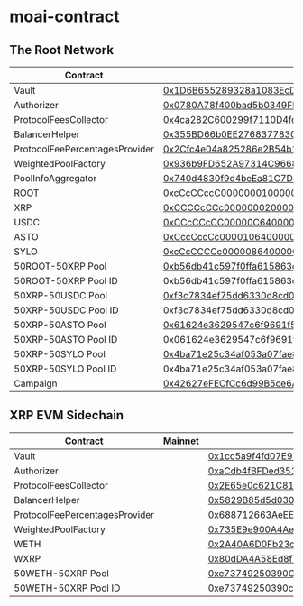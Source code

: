 # moai-contract

## The Root Network
| Contract | Mainnet | Porcini |
|-------|-------|-------|
| Vault | [0x1D6B655289328a1083EcD70170692002dBED1aBD](https://explorer.rootnet.live/address/0x1D6B655289328a1083EcD70170692002dBED1aBD)  | [0xc922770de79fc31Cce42DF3fa8234c864fA3FeaE](https://explorer.rootnet.cloud/address/0xc922770de79fc31Cce42DF3fa8234c864fA3FeaE) |
| Authorizer | [0x0780A78f400bad5b0349FF00D222aef8BB6BAb35](https://explorer.rootnet.live/address/0x0780A78f400bad5b0349FF00D222aef8BB6BAb35)  | [0x69F1662b8066A613D0353491AEce341162c836D2](https://explorer.rootnet.cloud/address/0x69F1662b8066A613D0353491AEce341162c836D2) |
| ProtocolFeesCollector | [0x4ca282C600299f7110D4fdF87F990f1050f27a5F](https://explorer.rootnet.live/address/0x4ca282C600299f7110D4fdF87F990f1050f27a5F) | [0xC277BB16DefdD93A20A131d91604Ed4f0813A2De](https://explorer.rootnet.cloud/address/0xC277BB16DefdD93A20A131d91604Ed4f0813A2De) |
| BalancerHelper | [0x355BD66b0EE2768377830dfD11178A74a0708368](https://explorer.rootnet.live/address/0x355BD66b0EE2768377830dfD11178A74a0708368) | [0x1FdF87fc18E4A39526d2518ea5E19cCB5BcC5479](https://explorer.rootnet.cloud/address/0x1FdF87fc18E4A39526d2518ea5E19cCB5BcC5479) |
| ProtocolFeePercentagesProvider | [0x2Cfc4e04a825286e2B54b1281De1D2AD43EB254F](https://explorer.rootnet.live/address/0x2Cfc4e04a825286e2B54b1281De1D2AD43EB254F)  | [0xCf39Dd95da35064c0C62b2e5dcCC15e7ACBc4CEb](https://explorer.rootnet.cloud/address/0xCf39Dd95da35064c0C62b2e5dcCC15e7ACBc4CEb) |
| WeightedPoolFactory | [0x936b9FD652A97314C96684195370E53A0c036ba1](https://explorer.rootnet.live/address/0x936b9FD652A97314C96684195370E53A0c036ba1) | [0x4598d12F50B6A7EA3340204FD1cEd19DA24c5d67](https://explorer.rootnet.cloud/address/0x4598d12F50B6A7EA3340204FD1cEd19DA24c5d67) |
| PoolInfoAggregator | [0x740d4830f9d4beEa81C7Dc3F17C290fe38CC9C2C](https://explorer.rootnet.live/address/0x740d4830f9d4beEa81C7Dc3F17C290fe38CC9C2C) | [0x310EC778d24AF40Ce4F3d8d8e0c4cb12ABF56202](https://explorer.rootnet.cloud/address/0x310EC778d24AF40Ce4F3d8d8e0c4cb12ABF56202) |
| ROOT | [0xcCcCCccC00000001000000000000000000000000](https://explorer.rootnet.live/address/0xcCcCCccC00000001000000000000000000000000)  | [0xcCcCCccC00000001000000000000000000000000](https://explorer.rootnet.cloud/address/0xcCcCCccC00000001000000000000000000000000) |
| XRP | [0xCCCCcCCc00000002000000000000000000000000](https://explorer.rootnet.live/address/0xCCCCcCCc00000002000000000000000000000000) | [0xCCCCcCCc00000002000000000000000000000000](https://explorer.rootnet.cloud/address/0xCCCCcCCc00000002000000000000000000000000) |
| USDC | [0xCCcCCcCC00000C64000000000000000000000000](https://explorer.rootnet.live/address/0xCCcCCcCC00000C64000000000000000000000000)  | [0xcCcCCCCc00000864000000000000000000000000](https://explorer.rootnet.cloud/address/0xcCcCCCCc00000864000000000000000000000000) |
| ASTO | [0xCccCccCc00001064000000000000000000000000](https://explorer.rootnet.live/address/0xCccCccCc00001064000000000000000000000000)  | [0xcCcCCccC00004464000000000000000000000000](https://explorer.rootnet.cloud/address/0xcCcCCccC00004464000000000000000000000000) |
| SYLO | [0xcCcCCCCc00000864000000000000000000000000](https://explorer.rootnet.live/address/0xcCcCCCCc00000864000000000000000000000000)  | [0xCCcCCcCC00000C64000000000000000000000000](https://explorer.rootnet.cloud/address/0xCCcCCcCC00000C64000000000000000000000000) |
| 50ROOT-50XRP Pool | [0xb56db41c597f0ffa615863da93612aa590171842](https://explorer.rootnet.live/address/0xb56db41c597f0ffa615863da93612aa590171842) | [0xad77a729f590aa35e7631a5d11b422d3198b6cb0](https://explorer.rootnet.cloud/address/0xad77a729f590aa35e7631a5d11b422d3198b6cb0) |
| 50ROOT-50XRP Pool ID | 0xb56db41c597f0ffa615863da93612aa590171842000200000000000000000000 | 0xad77a729f590aa35e7631a5d11b422d3198b6cb0000200000000000000000000 |
| 50XRP-50USDC Pool | [0xf3c7834ef75dd6330d8cd0b22435416382573fc0](https://explorer.rootnet.live/address/0xf3c7834ef75dd6330d8cd0b22435416382573fc0) | [0xa0e83a466468b0b6de5e685f91e0bdba3835d2a7](https://explorer.rootnet.cloud/address/0xa0e83a466468b0b6de5e685f91e0bdba3835d2a7) |
| 50XRP-50USDC Pool ID | 0xf3c7834ef75dd6330d8cd0b22435416382573fc0000200000000000000000001 | 0xa0e83a466468b0b6de5e685f91e0bdba3835d2a7000200000000000000000001 |
| 50XRP-50ASTO Pool | [0x61624e3629547c6f9691f5118d715a015f43b85](https://explorer.rootnet.live/address/0x61624e3629547c6f9691f5118d715a015f43b85) | [0xc6b5662ec4bb15cc630e0a6332ea529e0206a496](https://explorer.rootnet.cloud/address/0xc6b5662ec4bb15cc630e0a6332ea529e0206a496) |
| 50XRP-50ASTO Pool ID | 0x061624e3629547c6f9691f5118d715a015f43b85000200000000000000000002 | 0xc6b5662ec4bb15cc630e0a6332ea529e0206a496000200000000000000000002 |
| 50XRP-50SYLO Pool | [0x4ba71e25c34af053a07fae82103c2f52a5ece1a3](https://explorer.rootnet.live/address/0x4ba71e25c34af053a07fae82103c2f52a5ece1a3)  | [0xc30b9fc093fc1a0153b01a9a42e1a86c2461a378](https://explorer.rootnet.cloud/address/0xc30b9fc093fc1a0153b01a9a42e1a86c2461a378) |
| 50XRP-50SYLO Pool ID | 0x4ba71e25c34af053a07fae82103c2f52a5ece1a3000200000000000000000003 | 0xc30b9fc093fc1a0153b01a9a42e1a86c2461a378000200000000000000000003 |
| Campaign | [0x42627eFECfCc6d99B5ce6Acc6efdc3fcfD0085A1](https://explorer.rootnet.live/address/0x42627eFECfCc6d99B5ce6Acc6efdc3fcfD0085A1) | [0x8adf9Ed560B30586D15232BBddD7Ba6E81ac1D30](https://explorer.rootnet.cloud/address/0x8adf9Ed560B30586D15232BBddD7Ba6E81ac1D30) |


## XRP EVM Sidechain
| Contract | Mainnet | Devnet |
|-------|-------|-------|
| Vault |  | [0x1cc5a9f4fd07E97e616F72D829d38c0A6aC5D623](https://evm-sidechain.xrpl.org/address/0x1cc5a9f4fd07E97e616F72D829d38c0A6aC5D623) |
| Authorizer |  | [0xaCdb4fBFDed35182dce7399d63f5bCD19ea06451](https://evm-sidechain.xrpl.org/address/0xaCdb4fBFDed35182dce7399d63f5bCD19ea06451) |
| ProtocolFeesCollector |  | [0x2E65e0c621C819e6bd44147162B10Cfc77EED2af](https://evm-sidechain.xrpl.org/address/0x2E65e0c621C819e6bd44147162B10Cfc77EED2af) |
| BalancerHelper |  | [0x5829B85d5d0301DCEbD2D229Fe5103ee1fF933A3](https://evm-sidechain.xrpl.org/address/0x5829B85d5d0301DCEbD2D229Fe5103ee1fF933A3) |
| ProtocolFeePercentagesProvider |  | [0x688712663AeEE8503af1A1ce755F8e29257fEf60](https://evm-sidechain.xrpl.org/address/0x688712663AeEE8503af1A1ce755F8e29257fEf60) |
| WeightedPoolFactory |  | [0x735E9e900A4Ae48Ff12e9fcC95E8791F4281C498](https://evm-sidechain.xrpl.org/address/0x735E9e900A4Ae48Ff12e9fcC95E8791F4281C498) |
| WETH |  | [0x2A40A6D0Fb23cf12F550BaFfd54fb82b07a21BDe](https://evm-sidechain.xrpl.org/address/0x2A40A6D0Fb23cf12F550BaFfd54fb82b07a21BDe) |
| WXRP |  | [0x80dDA4A58Ed8f7E8F992Bbf49efA54aAB618Ab26](https://evm-sidechain.xrpl.org/address/0x80dDA4A58Ed8f7E8F992Bbf49efA54aAB618Ab26) |
| 50WETH-50XRP Pool |  | [0xe73749250390C51e029CfaB3d0488E08C183a671](https://evm-sidechain.xrpl.org/address/0xe73749250390C51e029CfaB3d0488E08C183a671) |
| 50WETH-50XRP Pool ID |  | 0xe73749250390c51e029cfab3d0488e08c183a671000200000000000000000001 |
